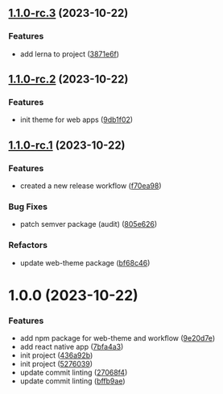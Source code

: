 ## [1.1.0-rc.3](https://github.com/jbabin91/react-monorepo-starter/compare/web-theme-1.1.0-rc.2...web-theme-1.1.0-rc.3) (2023-10-22)


### Features

* add lerna to project ([3871e6f](https://github.com/jbabin91/react-monorepo-starter/commit/3871e6fb79ae51d59e0c2d47f6749cf98e41d6c5))

## [1.1.0-rc.2](https://github.com/jbabin91/react-monorepo-starter/compare/web-theme-1.1.0-rc.1...web-theme-1.1.0-rc.2) (2023-10-22)


### Features

* init theme for web apps ([9db1f02](https://github.com/jbabin91/react-monorepo-starter/commit/9db1f0227a4a91ffb9f8acecac484e9b03bb1e93))

## [1.1.0-rc.1](https://github.com/jbabin91/react-monorepo-starter/compare/web-theme-v1.0.0...web-theme-1.1.0-rc.1) (2023-10-22)

### Features

- created a new release workflow ([f70ea98](https://github.com/jbabin91/react-monorepo-starter/commit/f70ea98ab9b7dde8e6a2f442893f98f3dd6bea7a))

### Bug Fixes

- patch semver package (audit) ([805e626](https://github.com/jbabin91/react-monorepo-starter/commit/805e6262878c69ba44359f9c50a277b6cabaf23b))

### Refactors

- update web-theme package ([bf68c46](https://github.com/jbabin91/react-monorepo-starter/commit/bf68c46edda1e3cde44cb7c84c39608eb3e5158c))

# 1.0.0 (2023-10-22)

### Features

- add npm package for web-theme and workflow ([9e20d7e](https://github.com/jbabin91/react-monorepo-starter/commit/9e20d7e33d3f1b1025eaad15ede5bcb8b3870ca7))
- add react native app ([7bfa4a3](https://github.com/jbabin91/react-monorepo-starter/commit/7bfa4a399d7525e08b3f08c0c1e8eed7ccc8ca95))
- init project ([436a92b](https://github.com/jbabin91/react-monorepo-starter/commit/436a92b4af6382d61a30721aff288a361becd998))
- init project ([5276039](https://github.com/jbabin91/react-monorepo-starter/commit/5276039e2ee2a0ae48225fdca50217ecbb59a4d0))
- update commit linting ([27068f4](https://github.com/jbabin91/react-monorepo-starter/commit/27068f4fd23d517e8eb15452b61c7a86b3aac219))
- update commit linting ([bffb9ae](https://github.com/jbabin91/react-monorepo-starter/commit/bffb9ae7108b835fd32bd0364c26347d38d6fcc6))
